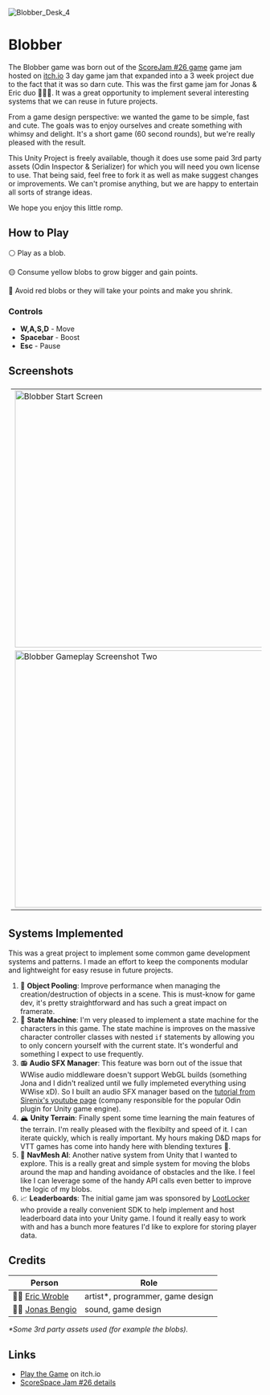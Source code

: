 ![Blobber_Desk_4](https://github.com/Smaths/ScoreSpaceJam26/assets/13316137/626cb5ae-0104-4400-8c47-aa86c07dcaf0)

# Blobber
The Blobber game was born out of the [ScoreJam #26 game](https://itch.io/jam/scorejam26) game jam hosted on [itch.io](https://itch.io/) 3 day game jam that expanded into a 3 week project due to the fact that it was so darn cute. This was the first game jam for Jonas & Eric duo 🤜💥🤛. It was a great opportunity to implement several interesting systems that we can reuse in future projects. 

From a game design perspective: we wanted the game to be simple, fast and cute. The goals was to enjoy ourselves and create something with whimsy and delight. It's a short game (60 second rounds), but we're really pleased with the result.

This Unity Project is freely available, though it does use some paid 3rd party assets (Odin Inspector & Serializer) for which you will need you own license to use. That being said, feel free to fork it as well as make suggest changes or improvements. We can't promise anything, but we are happy to entertain all sorts of strange ideas. 

We hope you enjoy this little romp. 

## How to Play 
⚪️ Play as a blob. 

🟡 Consume yellow blobs to grow bigger and gain points. 

🔴 Avoid red blobs or they will take your points and make you shrink. 

### Controls
- **W,A,S,D** - Move
- **Spacebar** - Boost
- **Esc** - Pause

## Screenshots
<table style="padding:5px">
  <tr>
    <td><img src="https://github.com/Smaths/Blobber/assets/13316137/8e85c4a2-ba54-432e-856b-4f3cf10daae2" alt="Blobber Start Screen" width = 512px></td>
    <td><img src="https://github.com/Smaths/ScoreSpaceJam26/assets/13316137/dc0a3a2c-e451-4802-94fd-16a34df7e93c" alt="Blobber Gameplay Screenshot One" width = 512px></td>
  </tr>
  <tr>
    <td><img src="https://github.com/Smaths/ScoreSpaceJam26/assets/13316137/f26d5df6-4567-4b82-a8ae-fbf34e61f825" alt="Blobber Gameplay Screenshot Two" width = 512px></td>
    <td><img src="https://github.com/Smaths/ScoreSpaceJam26/assets/13316137/1cc8f6da-9572-42dd-af35-c91ccc8817e3" alt="Blobber Gameplay Screenshot Three" width = 512px></td>
  </tr>
</table>

## Systems Implemented
This was a great project to implement some common game development systems and patterns. I made an effort to keep the components modular and lightweight for easy resuse in future projects. 
1. 🤿 **Object Pooling**: Improve performance when managing the creation/destruction of objects in a scene. This is must-know for game dev, it's pretty straightforward and has such a great impact on framerate.
2. 🤖 **State Machine**: I'm very pleased to implement a state machine for the characters in this game. The state machine is improves on the massive character controller classes with nested `if` statements by allowing you to only concern yourself with the current state. It's wonderful and something I expect to use frequently.
3. 📻 **Audio SFX Manager**: This feature was born out of the issue that WWise audio middleware doesn't support WebGL builds (something Jona and I didn't realized until we fully implemeted everything using WWise xD). So I built an audio SFX manager based on the [tutorial from Sirenix's youtube page](https://www.youtube.com/watch?v=bJ3Bu9kpZAA) (company responsible for the popular Odin plugin for Unity game engine).
4. 🏔 **Unity Terrain**: Finally spent some time learning the main features of the terrain. I'm really pleased with the flexibilty and speed of it. I can iterate quickly, which is really important. My hours making D&D maps for VTT games has come into handy here with blending textures 🦄.
5. 🧭 **NavMesh AI**: Another native system from Unity that I wanted to explore. This is a really great and simple system for moving the blobs around the map and handing avoidance of obstacles and the like. I feel like I can leverage some of the handy API calls even better to improve the logic of my blobs.
6. 📈 **Leaderboards**: The initial game jam was sponsored by [LootLocker](https://lootlocker.com/) who provide a really convenient SDK to help implement and host leaderboard data into your Unity game. I found it really easy to work with and has a bunch more features I'd like to explore for storing player data. 

## Credits
| Person | Role| 
| --- | --- | 
| 🧙‍♂️ [Eric Wroble](https://smaths.github.io/Portfolio/) | artist*, programmer, game design |
| 👨‍🚀 [Jonas Bengio](https://www.jonasbengio.com/) | sound, game design | 

_*Some 3rd party assets used (for example the blobs)._

## Links
- [Play the Game](https://snarfum.itch.io/blobber) on itch.io
- [ScoreSpace Jam #26 details](https://itch.io/jam/scorejam26)
